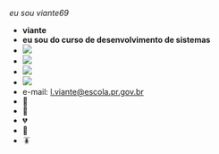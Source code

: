 *eu sou  viante69*
- **viante**
- **eu sou do curso de desenvolvimento de sistemas**
- ![](https://img.shields.io/badge/iFood-EA1D2C?style=for-the-badge&logo=ifood&logoColor=white)
- ![](https://img.shields.io/badge/TikTok-000000?style=for-the-badge&logo=tiktok&logoColor=white)
- ![](https://img.shields.io/badge/Xbox-107C10?style=for-the-badge&logo=xbox&logoColor=white)
- [![](https://img.shields.io/badge/YouTube-FF0000?style=for-the-badge&logo=youtube&logoColor=white)](https://www.youtube.com/watch?v=K5OaMRiMcQk)
- e-mail: l.viante@escola.pr.gov.br
- 🐤
- 🛀
- 💔
- 🍒
- 🪳
  
